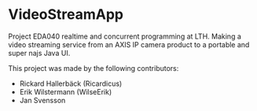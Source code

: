 # VideoStreamApp
Project EDA040 realtime and concurrent programming at LTH.
Making a video streaming service from an AXIS IP camera product
to a portable and super najs Java UI. 
 
This project was made by the following contributors:
* Rickard Hallerbäck (Ricardicus)
* Erik Wilstermann (WilseErik)
* Jan Svensson
